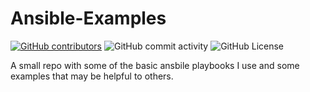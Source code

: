 # Ansible-Examples
[![GitHub contributors](https://img.shields.io/github/contributors-anon/kbrown900/Ansible-Examples?style=for-the-badge)](https://github.com/kbrown900/Ansible-Examples/graphs/contributors)
![GitHub commit activity](https://img.shields.io/github/commit-activity/m/kbrown900/Ansible-Examples?style=for-the-badge)
![GitHub License](https://img.shields.io/github/license/kbrown900/Ansible-Examples?style=for-the-badge)





A small repo with some of the basic ansbile playbooks I use and some examples that may be helpful to others.
